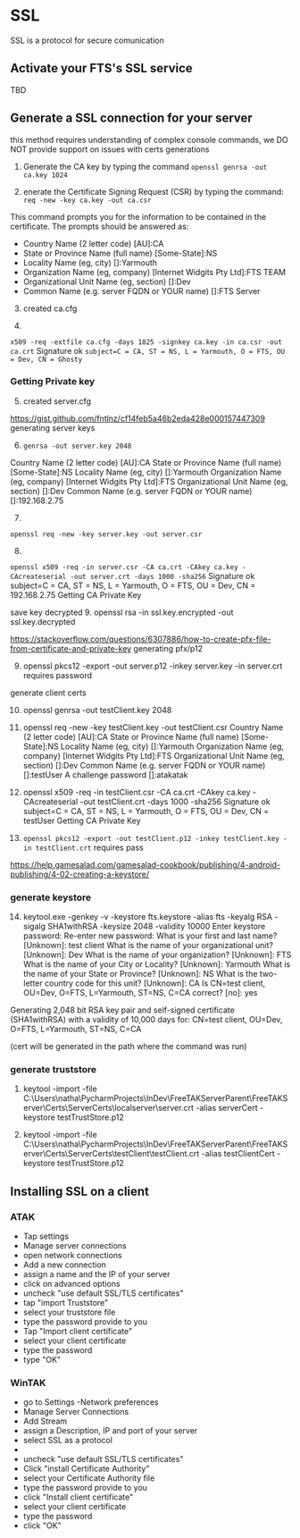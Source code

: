 # SSL
SSL is a  protocol for secure comunication

## Activate your FTS's SSL service
TBD

## Generate a SSL connection for your server
this method requires understanding of complex console commands, we DO NOT provide support on issues with certs generations

1. Generate the CA key by typing the command
```openssl genrsa -out ca.key 1024```

2. enerate the Certificate Signing Request (CSR) by typing the command: 
```req -new -key ca.key -out ca.csr```

This command prompts you for the information to be contained in the certificate. The prompts should be answered as:

- Country Name (2 letter code) [AU]:CA
- State or Province Name (full name) [Some-State]:NS
- Locality Name (eg, city) []:Yarmouth
- Organization Name (eg, company) [Internet Widgits Pty Ltd]:FTS TEAM
- Organizational Unit Name (eg, section) []:Dev
 - Common Name (e.g. server FQDN or YOUR name) []:FTS Server

3. created ca.cfg

4. 
```x509 -req -extfile ca.cfg -days 1825 -signkey ca.key -in ca.csr -out ca.crt```
Signature ok
```subject=C = CA, ST = NS, L = Yarmouth, O = FTS, OU = Dev, CN = Ghosty```

### Getting Private key

5. created server.cfg

https://gist.github.com/fntlnz/cf14feb5a46b2eda428e000157447309
generating server keys

6. ```genrsa -out server.key 2048 ```

Country Name (2 letter code) [AU]:CA
State or Province Name (full name) [Some-State]:NS
Locality Name (eg, city) []:Yarmouth
Organization Name (eg, company) [Internet Widgits Pty Ltd]:FTS
Organizational Unit Name (eg, section) []:Dev
Common Name (e.g. server FQDN or YOUR name) []:192.168.2.75

7. 
```openssl req -new -key server.key -out server.csr```

8. 
``` openssl x509 -req -in server.csr -CA ca.crt -CAkey ca.key -CAcreateserial -out server.crt -days 1000 -sha256 ```
Signature ok
subject=C = CA, ST = NS, L = Yarmouth, O = FTS, OU = Dev, CN = 192.168.2.75
Getting CA Private Key

save key decrypted
9. openssl rsa -in ssl.key.encrypted -out ssl.key.decrypted

https://stackoverflow.com/questions/6307886/how-to-create-pfx-file-from-certificate-and-private-key
generating pfx/p12

9. openssl pkcs12 -export -out server.p12 -inkey server.key -in server.crt
requires password

generate client certs

10. openssl genrsa -out testClient.key 2048

11. openssl req -new -key testClient.key -out testClient.csr
Country Name (2 letter code) [AU]:CA
State or Province Name (full name) [Some-State]:NS
Locality Name (eg, city) []:Yarmouth
Organization Name (eg, company) [Internet Widgits Pty Ltd]:FTS
Organizational Unit Name (eg, section) []:Dev
Common Name (e.g. server FQDN or YOUR name) []:testUser
A challenge password []:atakatak

12. openssl x509 -req -in testClient.csr -CA ca.crt -CAkey ca.key -CAcreateserial -out testClient.crt -days 1000 -sha256
Signature ok
subject=C = CA, ST = NS, L = Yarmouth, O = FTS, OU = Dev, CN = testUser
Getting CA Private Key

13. ```openssl pkcs12 -export -out testClient.p12 -inkey testClient.key -in testClient.crt```
requires pass

https://help.gamesalad.com/gamesalad-cookbook/publishing/4-android-publishing/4-02-creating-a-keystore/



### generate keystore
14. keytool.exe -genkey -v -keystore fts.keystore -alias fts -keyalg RSA -sigalg SHA1withRSA -keysize 2048 -validity 10000
Enter keystore password:
Re-enter new password:
What is your first and last name?
  [Unknown]:  test client
What is the name of your organizational unit?
  [Unknown]:  Dev
What is the name of your organization?
  [Unknown]:  FTS
What is the name of your City or Locality?
  [Unknown]:  Yarmouth
What is the name of your State or Province?
  [Unknown]:  NS
What is the two-letter country code for this unit?
  [Unknown]:  CA
Is CN=test client, OU=Dev, O=FTS, L=Yarmouth, ST=NS, C=CA correct?
  [no]:  yes

Generating 2,048 bit RSA key pair and self-signed certificate (SHA1withRSA) with a validity of 10,000 days
        for: CN=test client, OU=Dev, O=FTS, L=Yarmouth, ST=NS, C=CA

(cert will be generated in the path where the command was run)

### generate truststore
1. keytool -import -file C:\Users\natha\PycharmProjects\InDev\FreeTAKServerParent\FreeTAKServer\Certs\ServerCerts\localserver\server.crt -alias serverCert -keystore testTrustStore.p12

2. keytool -import -file C:\Users\natha\PycharmProjects\InDev\FreeTAKServerParent\FreeTAKServer\Certs\ServerCerts\testClient\testClient.crt -alias testClientCert -keystore testTrustStore.p12

## Installing SSL on a client
### ATAK
- Tap settings
- Manage server connections
- open network connections
- Add a new connection 
- assign a name and the IP of your server
- click on advanced options
- uncheck "use default SSL/TLS certificates"
- tap "import Truststore"
-  select your truststore file
- type the password provide to you
- Tap "Import client certificate"
- select your client certificate
- type the password
- type "OK"

### WinTAK
- go to  Settings
-Network preferences
- Manage Server Connections
- Add Stream 
- assign a Description, IP and port of your server
- select SSL as a protocol
-
- uncheck "use default SSL/TLS certificates"
- Click "install Certificate Authority"
-  select your Certificate Authority file
- type the password provide to you
- click  "Install client certificate"
- select your client certificate
- type the password
- click "OK"


